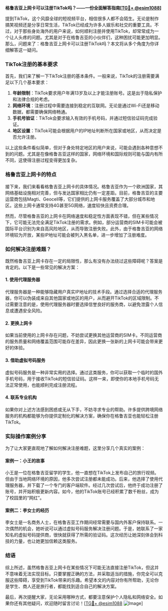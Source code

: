 **格鲁吉亚上网卡可以注册TikTok吗？——一份全面解答指南[[TG💪+ @esim1088](https://t.me/s/esim1088)]**

提到TikTok，这个风靡全球的短视频平台，相信很多人都不会陌生。无论是制作搞笑视频还是分享日常生活，TikTok已经成为许多人娱乐和社交的重要工具。不过，对于那些身处海外的用户来说，如何顺利注册并使用TikTok，却常常成为一个让人头疼的问题。尤其是对于在格鲁吉亚的小伙伴们，这种困扰可能更加明显。那么，问题来了：格鲁吉亚上网卡可以注册TikTok吗？本文将从多个角度为你详细解答这一疑问。

### TikTok注册的基本要求

首先，我们来了解一下TikTok注册的基本条件。一般来说，TikTok的注册需要满足以下几个基本要求：

1. **年龄限制**：TikTok要求用户年满13岁及以上才能注册账号。这是出于隐私保护和法律合规的考虑。
2. **网络环境**：注册过程中需要连接到稳定的互联网。无论是通过Wi-Fi还是移动数据，都需要确保网络畅通。
3. **手机号验证**：TikTok会要求输入有效的手机号码，并通过短信验证码完成验证。
4. **地区设置**：TikTok可能会根据用户的IP地址判断所在国家或地区，从而决定是否允许注册。

以上这些条件看似简单，但对于身处特定地区的用户来说，可能会遇到各种意想不到的问题。尤其是在像格鲁吉亚这样的国家，网络环境和国际规则可能与国内有所不同，这使得注册过程变得更加复杂。

### 格鲁吉亚上网卡的特点

接下来，我们来看看格鲁吉亚上网卡的具体情况。格鲁吉亚作为一个欧洲国家，其网络基础设施相对完善，但与发达国家相比仍有一定差距。目前，格鲁吉亚的主要运营商包括Magti、Geocell等，它们提供的上网卡服务覆盖了大部分城市和地区。这些上网卡通常支持4G甚至5G网络，速度较快且资费合理。

然而，尽管格鲁吉亚的上网卡在网络速度和稳定性方面表现不错，但在某些情况下，它可能无法完全满足TikTok注册的需求。例如，部分运营商的SIM卡可能会被国际平台识别为来自高风险地区，从而导致注册失败。此外，由于格鲁吉亚的网络环境较为开放，某些IP地址可能会被列入黑名单，进一步增加了注册难度。

### 如何解决注册难题？

既然格鲁吉亚上网卡存在一定的局限性，那么有没有办法绕过这些障碍呢？答案是肯定的。以下是一些常见的解决方案：

#### 1. 使用代理服务器

代理服务器是一种能够隐藏用户真实IP地址的技术手段。通过选择合适的代理服务器，你可以伪装成来自其他国家或地区的用户，从而避开TikTok的区域限制。不过需要注意的是，使用代理服务器时要选择信誉良好的服务商，以避免泄露个人信息或遭遇安全风险。

#### 2. 更换上网卡

如果当前使用的上网卡存在问题，不妨尝试更换其他运营商的SIM卡。不同运营商的服务质量和网络覆盖范围可能存在差异，因此更换一张新的上网卡可能会带来更好的体验。

#### 3. 借助虚拟号码服务

虚拟号码服务是一种非常实用的选择。通过这类服务，你可以获取一个临时的国外手机号码，用于接收TikTok的短信验证码。这样一来，即使你的本地手机号码无法正常使用，也能顺利完成注册流程。

#### 4. 联系专业机构

如果你对上述方法感到困惑或无从下手，不妨寻求专业的帮助。许多提供跨境网络服务的机构都能够为你提供定制化的解决方案，确保你在格鲁吉亚也能轻松注册TikTok。

### 实际操作案例分享

为了让大家更直观地了解如何解决注册难题，这里分享几个真实的案例：

#### 案例一：小王的故事

小王是一位在格鲁吉亚留学的学生，他一直想在TikTok上发布自己的旅行视频。但由于当地网络环境的原因，他多次尝试注册都未能成功。后来，他选择了使用代理服务器，并下载了一个专门的客户端软件。经过几次尝试后，他终于成功注册了账号，并开始积极更新内容。如今，他的TikTok账号已经积累了数千粉丝，成为了校园里的“网红”。

#### 案例二：李女士的经历

李女士是一名商务人士，在格鲁吉亚工作期间经常需要与国内外客户保持联系。一次偶然的机会，她听说可以通过虚拟号码服务解决注册问题。于是，她联系了一家知名的虚拟号码提供商，很快就获得了所需的验证码。这次经历让她深刻体会到科技的力量，也让她更加信赖这类服务。

### 结语

综上所述，虽然格鲁吉亚上网卡在某些情况下可能无法直接注册TikTok，但这并不意味着无法实现目标。只要掌握正确的方法，并采取适当的措施，你完全可以克服这些障碍，享受到TikTok带来的乐趣。希望本文的内容对你有所帮助，无论你是学生、商人还是旅行者，都能找到适合自己的解决方案。

最后，再次提醒大家，无论采用哪种方式，都要注意保护个人隐私和网络安全。如果你还有其他疑问，欢迎随时留言讨论！[[TG💪+ @esim1088](https://t.me/s/esim1088) ![Image](https://i.postimg.cc/4NQfJmqS/Snipaste-2025-05-13-00-14-12.png)]
